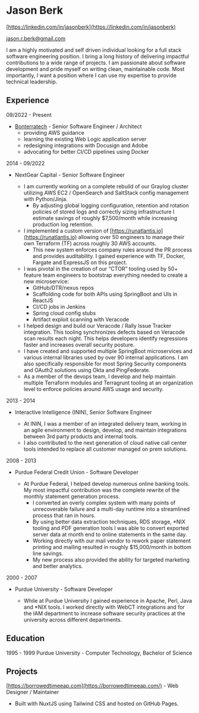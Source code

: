 # Jason Berk

[https://linkedin.com/in/jasonberk](https://linkedin.com/in/jasonberk)

[jason.r.berk@gmail.com](mailto:jason.r.berk@gmail.com)

I am a highly motivated and self driven individual looking for a full stack software engineering position. I bring a long history of delivering impactful contributions to a wide range of projects.  I am passionate about software development and pride myself on writing clean, maintainable code.  Most importantly, I want a position where I can use my expertise to provide technical leadership.   

## Experience

09/2022 - Present

* [Bonterratech](https://www.bonterratech.com/) - Senior Software Engineer / Architect 
  * providing AWS guidance
  * learning the existing Web Logic application server
  * redesigning integrations with Docusign and Adobe
  * advocating for better CI/CD pipelines using Docker

2014 - 09/2022

* NextGear Capital - Senior Software Engineer

  * I am currently working on a complete rebuild of our Graylog cluster utilizing AWS EC2 / OpenSearch and SaltStack config management with Python/Jinja.  
    * By adjusting global logging configuration, retention and rotation policies of stored logs and correctly sizing infrastructure I estimate savings of roughly $7,500/month while increasing production log retention.
  * I implemented a custom version of [https://runatlantis.io](https://runatlantis.io) allowing over 50 engineers to manage their own Terraform (TF) across roughly 30 AWS accounts.  
    * This new system enforces company rules around the PR process and provides auditability.  I gained experience with TF, Docker, Fargate and ExpressJS on this project.
  * I was pivotal in the creation of our “CTOR” tooling used by 50+ feature team engineers to bootstrap everything needed to create a new microservice:  
    * GitHub/DTR/nexus repos
    * Scaffolding code for both APIs using SpringBoot and UIs in ReactJS
    * CI/CD jobs in Jenkins
    * Spring cloud config stubs
    * Artifact exploit scanning with Veracode
  * I helped design and build our Veracode / Rally Issue Tracker integration.  This tooling synchronizes defects based on Veracode scan results each night.  This helps developers identify regressions faster and increases overall security posture.
  * I have created and supported multiple SpringBoot microservices and various internal libraries used by over 90 internal applications.  I am also specifically responsible for most Spring Security components and OAuth2 solutions using Okta and PingFederate.
  * As a member of the devops team, I develop and help maintain multiple Terraform modules and Terragrunt tooling at an organization level to enforce policies around AWS usage and security.

2013 - 2014 

* Interactive Intelligence (ININ), Senior Software Engineer

  * At ININ, I was a member of an integrated delivery team, working in an agile environment to design, develop, and maintain integrations between 3rd party products and internal tools.  
  * I also contributed to the next generation of cloud native call center tools intended to replace all customer managed on prem solutions.

2008 - 2013 

* Purdue Federal Credit Union - Software Developer

  * At Purdue Federal, I helped develop numerous online banking tools.  My most impactful contribution was the complete rewrite of the monthly statement generation process.
    * I converted an overly complex system with many points of unrecoverable failure and a multi-day runtime into a streamlined process that ran in hours.  
    * By using better data extraction techniques, RDS storage, *NIX tooling and PDF generation tools I was able to convert exported server data at month end to online statements in the same day.  
    * Working directly with our mail vendor to rework paper statement printing and mailing resulted in roughly $15,000/month in bottom line savings.
    * My new process also provided the ability for targeted marketing and better analytics.

2000 - 2007 

* Purdue University - Software Developer

  * While at Purdue University I gained experience in Apache, Perl, Java and *NIX tools.  I worked directly with WebCT integrations and for the IAM department to increase software security practices at the university across different departments.

## Education

1995 - 1999 Purdue University - Computer Technology, Bachelor of Science

## Projects

[https://borrowedtimeeap.com](https://borrowedtimeeap.com/) - Web Designer / Maintainer

* Built with NuxtJS using Tailwind CSS and hosted on GitHub Pages.
